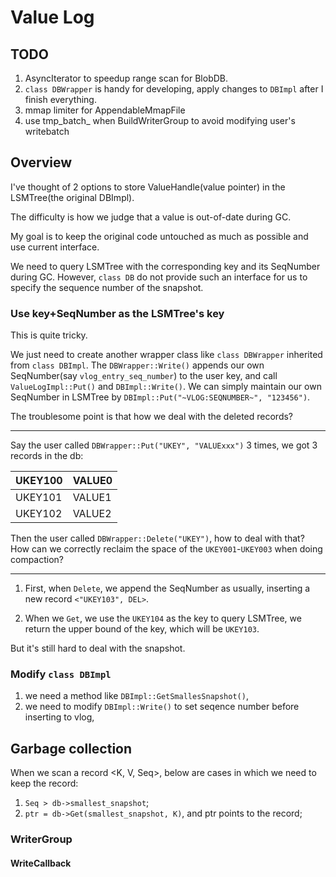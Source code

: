 # Value Log

## TODO

1. AsyncIterator to speedup range scan for BlobDB.
2. `class DBWrapper` is handy for developing, apply changes
   to `DBImpl` after I finish everything.
3. mmap limiter for AppendableMmapFile
4. use tmp_batch_ when BuildWriterGroup to avoid modifying user's writebatch

## Overview

I've thought of 2 options to store ValueHandle(value pointer) in
the LSMTree(the original DBImpl).

The difficulty is how we judge that a value is out-of-date during GC.

My goal is to keep the original code untouched as much as possible and use
current interface.

We need to query LSMTree with the corresponding key and its SeqNumber during GC.
However, `class DB` do not provide such an interface for us to specify the
sequence number of the snapshot.

### Use key+SeqNumber as the LSMTree's key

This is quite tricky.

We just need to create another wrapper class like `class DBWrapper` inherited from
`class DBImpl`. The `DBWrapper::Write()` appends our own SeqNumber(say `vlog_entry_seq_number`)
to the user key, and call `ValueLogImpl::Put()` and `DBImpl::Write()`.
We can simply maintain our own SeqNumber in LSMTree by `DBImpl::Put("~VLOG:SEQNUMBER~", "123456")`.

The troublesome point is that how we deal with the deleted records?

----

Say the user called `DBWrapper::Put("UKEY", "VALUExxx")` 3 times, we got 3 records in the db:

| UKEY100 | VALUE0 |
|---------|--------|
| UKEY101 | VALUE1 |
| UKEY102 | VALUE2 |

Then the user called `DBWrapper::Delete("UKEY")`, how to deal with that?
How can we correctly reclaim the space of the `UKEY001`-`UKEY003` when doing compaction?

---

1. First, when `Delete`, we append the SeqNumber as usually, inserting a new record
   `<"UKEY103", DEL>`.

2. When we `Get`, we use the `UKEY104` as the key to query LSMTree, we return the
   upper bound of the key, which will be `UKEY103`.

But it's still hard to deal with the snapshot.

### Modify `class DBImpl`

1. we need a method like ``DBImpl::GetSmallesSnapshot()``,
2. we need to modify ``DBImpl::Write()`` to set seqence number before inserting to vlog,

## Garbage collection

When we scan a record <K, V, Seq>, below are cases in which we need to keep the record:

1. `Seq > db->smallest_snapshot`;
2. `ptr = db->Get(smallest_snapshot, K)`, and ptr points to the record;

### WriterGroup

#### WriteCallback